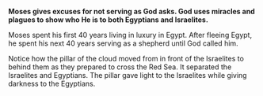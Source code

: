 __Moses gives excuses for not serving as God asks. God uses miracles and plagues to show who He is to both Egyptians and Israelites.__

Moses spent his first 40 years living in luxury in Egypt. After fleeing Egypt, he spent his next 40 years serving as a shepherd until God called him.

Notice how the pillar of the cloud moved from in front of the Israelites to behind them as they prepared to cross the Red Sea. It separated the Israelites and Egyptians. The pillar gave light to the Israelites while giving darkness to the Egyptians.